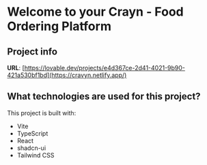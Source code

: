 # Welcome to your Crayn - Food Ordering Platform

## Project info

**URL**: [https://lovable.dev/projects/e4d367ce-2d41-4021-9b90-421a530bf1bd](https://cravyn.netlify.app/)

## What technologies are used for this project?

This project is built with:

- Vite
- TypeScript
- React
- shadcn-ui
- Tailwind CSS

